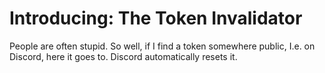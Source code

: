 # Introducing: The Token Invalidator

People are often stupid.
So well, if I find a token somewhere public, I.e. on Discord, here it goes to.
Discord automatically resets it.
